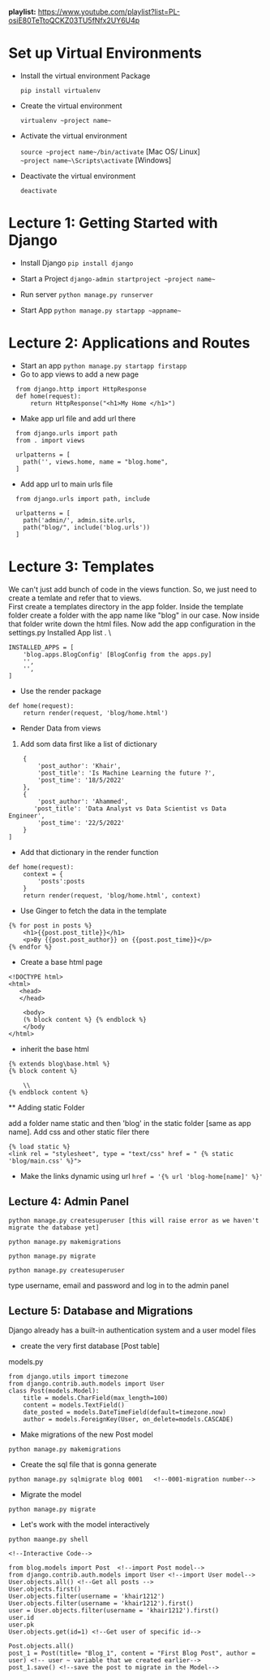 **playlist:** https://www.youtube.com/playlist?list=PL-osiE80TeTtoQCKZ03TU5fNfx2UY6U4p

# Set up Virtual Environments

* Install the virtual environment Package
  
  ```pip install virtualenv```

* Create the virtual environment 
   
   ```virtualenv ~project name~```

* Activate the virtual environment
    
    ```source ~project name~/bin/activate```  [Mac OS/ Linux] \
    ```~project name~\Scripts\activate``` [Windows]
    
* Deactivate the virtual environment
    
    ```deactivate```


# Lecture 1: Getting Started with Django

* Install Django 
```pip install django```

* Start a Project
```django-admin startproject ~project name~```

* Run server 
```python manage.py runserver```

* Start App
```python manage.py startapp ~appname~```

# Lecture 2: Applications and Routes

* Start an app
```python manage.py startapp firstapp```
* Go to app views to add a new page
```
  from django.http import HttpResponse
  def home(request):
      return HttpResponse("<h1>My Home </h1>")
``` 
     
* Make app url file and add url there

```
  from django.urls import path
  from . import views

  urlpatterns = [
	path('', views.home, name = "blog.home",
  ]
```
* Add app url to main urls file
```
  from django.urls import path, include

  urlpatterns = [
	path('admin/', admin.site.urls,
	path("blog/", include('blog.urls'))
  ]
```


# Lecture 3: Templates


We can't just add bunch of code in the views function. So, we just need to create a temlate and refer that to views. \
First create a templates directory in the app folder. Inside the template folder create a folder with the app name like "blog" in our case. Now inside that folder write down the html files. Now add the app configuration in the settings.py Installed App list . \

```
INSTALLED_APPS = [
	'blog.apps.BlogConfig' [BlogConfig from the apps.py]
	'',
	'',
]
```
* Use the render package 

```
def home(request):
    return render(request, 'blog/home.html')
```

* Render Data from views 

1) Add som data first like a list of dictionary

```posts = [
    {
        'post_author': 'Khair',
        'post_title': 'Is Machine Learning the future ?',
        'post_time': '18/5/2022'
    },
    {
        'post_author': 'Ahammed',
       'post_title': 'Data Analyst vs Data Scientist vs Data Engineer',
        'post_time': '22/5/2022'
    }
]
```
* Add that dictionary in the render function

```
def home(request):
    context = {
        'posts':posts
    }
    return render(request, 'blog/home.html', context)
```

* Use Ginger to fetch the data in the template 

```
{% for post in posts %}
    <h1>{{post.post_title}}</h1>
    <p>By {{post.post_author}} on {{post.post_time}}</p>
{% endfor %}
```
* Create a base html page 

```
<!DOCTYPE html>
<html>
   <head>
   </head>

    <body>
   	(% block content %} {% endblock %}
    </body
</html>
```
* inherit the base html

```
{% extends blog\base.html %}
{% block content %}

	\\
{% endblock content %}
```
** Adding static Folder 

add a folder name static and then 'blog' in the static folder [same as app name]. Add css and other static filer there

```
{% load static %}
<link rel = "stylesheet", type = "text/css" href = " {% static 'blog/main.css' %}">
```

* Make the links dynamic using url
```href = '{% url 'blog-home[name]' %}'```

## Lecture 4: Admin Panel

```
python manage.py createsuperuser [this will raise error as we haven't migrate the database yet] 

python manage.py makemigrations

python manage.py migrate

python manage.py createsuperuser
```

type username, email and password and log in to the admin panel 

## Lecture 5: Database and Migrations

Django already has a built-in authentication system and a user model files
* create the very first database [Post table]

models.py
```
from django.utils import timezone
from django.contrib.auth.models import User
class Post(models.Model):
    title = models.CharField(max_length=100)
    content = models.TextField()
    date_posted = models.DateTimeField(default=timezone.now)
    author = models.ForeignKey(User, on_delete=models.CASCADE)
```
* Make migrations of the new Post model 

```
python manage.py makemigrations
```

* Create the sql file that is gonna generate 

```
python manage.py sqlmigrate blog 0001   <!--0001-migration number-->
```

* Migrate the model

```
python manage.py migrate
```

* Let's work with the model interactively

```
python maange.py shell

<!--Interactive Code-->

from blog.models import Post  <!--import Post model-->
from django.contrib.auth.models import User <!--import User model-->
User.objects.all() <!--Get all posts -->
User.objects.first() 
User.objects.filter(username = 'khair1212') 
User.objects.filter(username = 'khair1212').first()
user = User.objects.filter(username = 'khair1212').first()
user.id
user.pk
User.objects.get(id=1) <!--Get user of specific id-->

Post.objects.all()
post_1 = Post(title= "Blog_1", content = "First Blog Post", author = user) <!-- user ~ variable that we created earlier-->
post_1.save() <!--save the post to migrate in the Model-->
```

